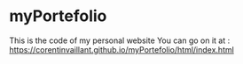# myPortefolio
This is the code of my personal website
You can go on it at : https://corentinvaillant.github.io/myPortefolio/html/index.html
